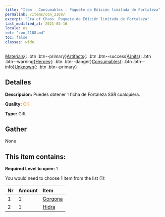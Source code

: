 ```yaml
---
title: "Item - Consumables - Paquete de Edición limitada de Fortaleza"
permalink: /Items/con_2108/
excerpt: "Era of Chaos  Paquete de Edición limitada de Fortaleza"
last_modified_at: 2021-04-16
locale: es
ref: "con_2108.md"
toc: false
classes: wide
---
```

 [Materials](/es/Items/){: .btn .btn--primary}[Artifacts](/es/Items/Artifacts/){: .btn .btn--success}[Units](/es/Items/Units/){: .btn .btn--warning}[Heroes](/es/Items/Heroes/){: .btn .btn--danger}[Consumables](/es/Items/Consumables/){: .btn .btn--info}[Unknown](/es/Items/Unknown/){: .btn .btn--primary}

## Detalles
 **Descripción:** Puedes obtener 1 ficha de Fortaleza SSR cualquiera.

 **Quality:** <span style="color: #FF8C00">OK</span>

 **Type:** Gift

## Gather

  None

## This item contains:

 **Required Level to open:** 1

 You would need to choose 1 item from the list (1):

  | Nr | Amount |     Item    |
  |:---|:-------|:------------|
  | 1 | 1 | [Gorgona](/es/Items/unt_257/) |  | 
  | 2 | 1 | [Hidra](/es/Items/unt_259/) |  | 
